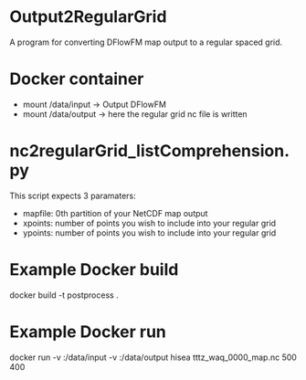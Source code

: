 # Output2RegularGrid
A program for converting DFlowFM map output to a regular spaced grid.

# Docker container
- mount /data/input -> Output DFlowFM
- mount /data/output -> here the regular grid nc file is written

# nc2regularGrid_listComprehension.py
This script expects 3 paramaters:
- mapfile: 0th partition of your NetCDF map output
- xpoints: number of points you wish to include into your regular grid
- ypoints: number of points you wish to include into your regular grid

# Example Docker build

docker build -t postprocess .

# Example Docker run

docker run -v <path to fm output>:/data/input -v <path to regular grid output folder>:/data/output hisea tttz_waq_0000_map.nc 500 400
